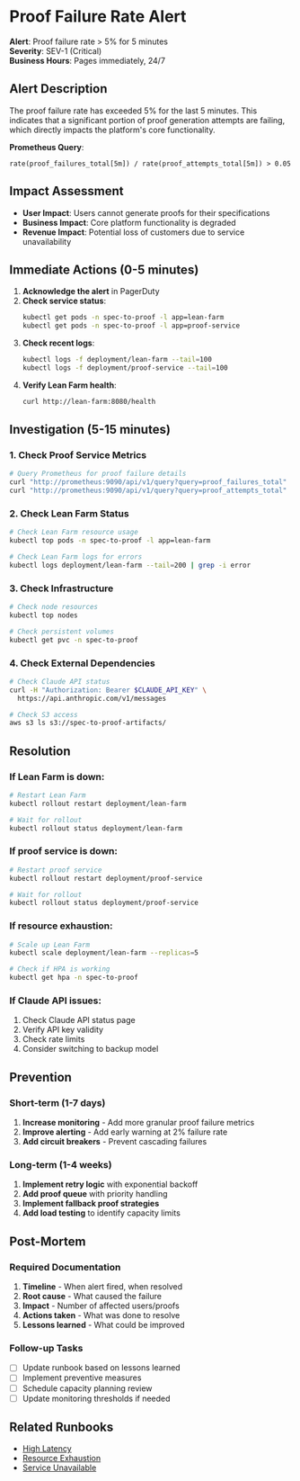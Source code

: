 # Proof Failure Rate Alert

**Alert**: Proof failure rate > 5% for 5 minutes  
**Severity**: SEV-1 (Critical)  
**Business Hours**: Pages immediately, 24/7

## Alert Description

The proof failure rate has exceeded 5% for the last 5 minutes. This indicates that a significant portion of proof generation attempts are failing, which directly impacts the platform's core functionality.

**Prometheus Query**:
```promql
rate(proof_failures_total[5m]) / rate(proof_attempts_total[5m]) > 0.05
```

## Impact Assessment

- **User Impact**: Users cannot generate proofs for their specifications
- **Business Impact**: Core platform functionality is degraded
- **Revenue Impact**: Potential loss of customers due to service unavailability

## Immediate Actions (0-5 minutes)

1. **Acknowledge the alert** in PagerDuty
2. **Check service status**:
   ```bash
   kubectl get pods -n spec-to-proof -l app=lean-farm
   kubectl get pods -n spec-to-proof -l app=proof-service
   ```
3. **Check recent logs**:
   ```bash
   kubectl logs -f deployment/lean-farm --tail=100
   kubectl logs -f deployment/proof-service --tail=100
   ```
4. **Verify Lean Farm health**:
   ```bash
   curl http://lean-farm:8080/health
   ```

## Investigation (5-15 minutes)

### 1. Check Proof Service Metrics
```bash
# Query Prometheus for proof failure details
curl "http://prometheus:9090/api/v1/query?query=proof_failures_total"
curl "http://prometheus:9090/api/v1/query?query=proof_attempts_total"
```

### 2. Check Lean Farm Status
```bash
# Check Lean Farm resource usage
kubectl top pods -n spec-to-proof -l app=lean-farm

# Check Lean Farm logs for errors
kubectl logs deployment/lean-farm --tail=200 | grep -i error
```

### 3. Check Infrastructure
```bash
# Check node resources
kubectl top nodes

# Check persistent volumes
kubectl get pvc -n spec-to-proof
```

### 4. Check External Dependencies
```bash
# Check Claude API status
curl -H "Authorization: Bearer $CLAUDE_API_KEY" \
  https://api.anthropic.com/v1/messages

# Check S3 access
aws s3 ls s3://spec-to-proof-artifacts/
```

## Resolution

### If Lean Farm is down:
```bash
# Restart Lean Farm
kubectl rollout restart deployment/lean-farm

# Wait for rollout
kubectl rollout status deployment/lean-farm
```

### If proof service is down:
```bash
# Restart proof service
kubectl rollout restart deployment/proof-service

# Wait for rollout
kubectl rollout status deployment/proof-service
```

### If resource exhaustion:
```bash
# Scale up Lean Farm
kubectl scale deployment/lean-farm --replicas=5

# Check if HPA is working
kubectl get hpa -n spec-to-proof
```

### If Claude API issues:
1. Check Claude API status page
2. Verify API key validity
3. Check rate limits
4. Consider switching to backup model

## Prevention

### Short-term (1-7 days)
1. **Increase monitoring** - Add more granular proof failure metrics
2. **Improve alerting** - Add early warning at 2% failure rate
3. **Add circuit breakers** - Prevent cascading failures

### Long-term (1-4 weeks)
1. **Implement retry logic** with exponential backoff
2. **Add proof queue** with priority handling
3. **Implement fallback proof strategies**
4. **Add load testing** to identify capacity limits

## Post-Mortem

### Required Documentation
1. **Timeline** - When alert fired, when resolved
2. **Root cause** - What caused the failure
3. **Impact** - Number of affected users/proofs
4. **Actions taken** - What was done to resolve
5. **Lessons learned** - What could be improved

### Follow-up Tasks
- [ ] Update runbook based on lessons learned
- [ ] Implement preventive measures
- [ ] Schedule capacity planning review
- [ ] Update monitoring thresholds if needed

## Related Runbooks
- [High Latency](./high-latency.md)
- [Resource Exhaustion](./resource-exhaustion.md)
- [Service Unavailable](./service-unavailable.md) 